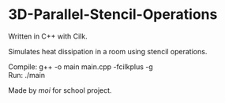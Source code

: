 # 3D-Parallel-Stencil-Operations
Written in C++ with Cilk.

Simulates heat dissipation in a room using stencil operations.

Compile: g++ -o main main.cpp -fcilkplus -g  
Run: ./main

Made by *moi* for school project.
